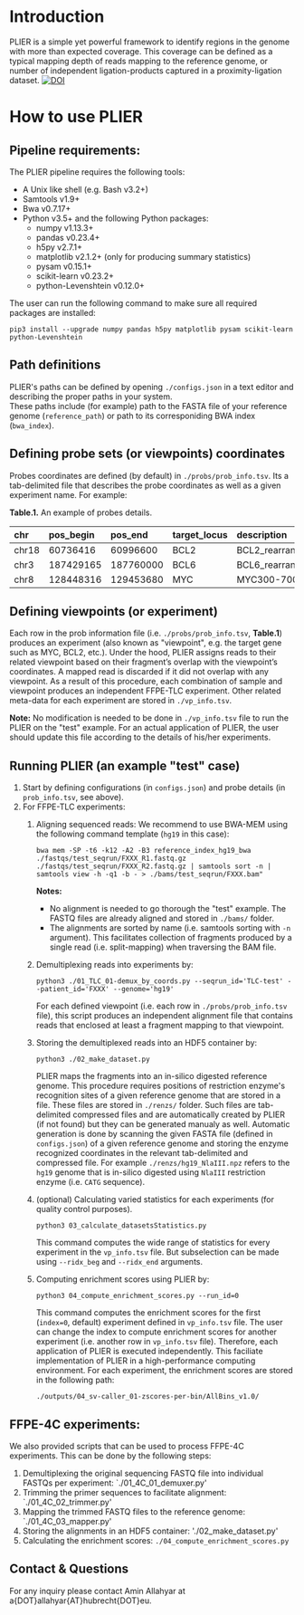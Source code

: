 # Introduction
PLIER is a simple yet powerful framework to identify regions in the genome with more than expected coverage. This coverage can be defined as a typical mapping depth of reads mapping to the reference genome, or number of independent ligation-products captured in a proximity-ligation dataset.
[![DOI](https://zenodo.org/badge/300543907.svg)](https://zenodo.org/badge/latestdoi/300543907)


# How to use PLIER

## Pipeline requirements:
The PLIER pipeline requires the following tools:
- A Unix like shell (e.g. Bash v3.2+)
- Samtools v1.9+
- Bwa v0.7.17+
- Python v3.5+ and the following Python packages:
    - numpy v1.13.3+
    - pandas v0.23.4+
    - h5py v2.7.1+
    - matplotlib v2.1.2+ (only for producing summary statistics)
    - pysam v0.15.1+
    - scikit-learn v0.23.2+
    - python-Levenshtein v0.12.0+

The user can run the following command to make sure all required packages are installed:
```
pip3 install --upgrade numpy pandas h5py matplotlib pysam scikit-learn python-Levenshtein
```

## Path definitions
PLIER's paths can be defined by opening `./configs.json` in a text editor and describing the proper paths in your system.  
These paths include (for example) path to the FASTA file of your reference genome (`reference_path`) or path to its
corresponiding BWA index (`bwa_index`).

## Defining probe sets (or viewpoints) coordinates
Probes coordinates are defined (by default) in `./probs/prob_info.tsv`. Its a tab-delimited file that
describes the probe coordinates as well as a given experiment name. For example:

**Table.1.** An example of probes details.

|chr|pos_begin|pos_end|target_locus|description|
|:---|:---|:---|:---|:---|
|chr18|60736416|60996600|BCL2|BCL2_rearrangement|
|chr3|187429165|187760000|BCL6|BCL6_rearrangement|
|chr8|128448316|129453680|MYC|MYC300-700kb|

## Defining viewpoints (or experiment)
Each row in the prob information file (i.e. `./probs/prob_info.tsv`, **Table.1**) produces an experiment 
(also known as "viewpoint", e.g. the target gene such as MYC, BCL2, etc.). Under the hood, PLIER
assigns reads to their related viewpoint based on 
their fragment’s overlap with the viewpoint’s coordinates. A mapped read is discarded if it did not overlap with 
any viewpoint. As a result of this procedure, each combination of sample and viewpoint produces an independent 
FFPE-TLC experiment. Other related meta-data for each experiment are stored in `./vp_info.tsv`. 

**Note:** No modification is needed to be done in `./vp_info.tsv` file to run the PLIER on the "test" example. For an
actual application of PLIER, the user should update this file according to the details of his/her experiments. 

## Running PLIER (an example "test" case)
1. Start by defining configurations (in `configs.json`) and probe details (in `prob_info.tsv`, see above).
2. For FFPE-TLC experiments:
   1. Aligning sequenced reads: We recommend to use BWA-MEM using the following command template (`hg19` in this case):
      ```
      bwa mem -SP -t6 -k12 -A2 -B3 reference_index_hg19_bwa ./fastqs/test_seqrun/FXXX_R1.fastq.gz ./fastqs/test_seqrun/FXXX_R2.fastq.gz | samtools sort -n | samtools view -h -q1 -b - > ./bams/test_seqrun/FXXX.bam"
      ```
      **Notes:** 
         - No alignment is needed to go thorough the "test" example. The FASTQ files are already aligned and stored in
         `./bams/` folder.
         - The alignments are sorted by name (i.e. samtools sorting with `-n` argument). This facilitates
         collection of fragments produced by a single read (i.e. split-mapping) when traversing the BAM file.
   
   2. Demultiplexing reads into experiments by: 
      ```
      python3 ./01_TLC_01-demux_by_coords.py --seqrun_id='TLC-test' --patient_id='FXXX' --genome='hg19'
      ```
      For each defined viewpoint (i.e. each row in `./probs/prob_info.tsv` file), this script produces an independent 
      alignment file that contains reads that enclosed at least a fragment mapping to that viewpoint.
      
   3. Storing the demultiplexed reads into an HDF5 container by:
      ```
      python3 ./02_make_dataset.py
      ```
      PLIER maps the fragments into an in-silico digested reference genome. This procedure requires positions of restriction enzyme's
      recognition sites of a given reference genome that are stored in a file. These files are stored in `./renzs/` folder. 
      Such files are tab-delimited compressed files and are automatically created by PLIER (if not found) but they can be 
      generated manualy as well. Automatic generation is done by scanning the given FASTA file (defined in `configs.json`) 
      of a given reference genome and storing the enzyme recognized coordinates in the relevant tab-delimited and compressed file. 
      For example `./renzs/hg19_NlaIII.npz` refers to the `hg19` genome that is in-silico digested using `NlaIII` restriction 
      enzyme (i.e. `CATG` sequence).
   
   4. (optional) Calculating varied statistics for each experiments (for quality control purposes).
      ```
      python3 03_calculate_datasetsStatistics.py
      ```
      This command computes the wide range of statistics for every experiment in the `vp_info.tsv` file. But subselection can be made using
      `--ridx_beg` and `--ridx_end` arguments.
   
   5. Computing enrichment scores using PLIER by: 
      ```
      python3 04_compute_enrichment_scores.py --run_id=0
      ```
      This command computes the enrichment scores for the first (`index=0`, default) experiment defined in `vp_info.tsv` file. The
      user can change the index to compute enrichment scores for another experiment (i.e. another row in `vp_info.tsv` file). 
      Therefore, each application of PLIER is executed independently. This faciliate implementation of PLIER in a high-performance computing environment.
      For each experiment, the enrichment scores are stored in the following path: 
      ```
      ./outputs/04_sv-caller_01-zscores-per-bin/AllBins_v1.0/ 
      ```

## FFPE-4C experiments:
We also provided scripts that can be used to process FFPE-4C experiments. This can be done by the following steps: 
   1. Demultiplexing the original sequencing FASTQ file into individual FASTQs per experiment: `./01_4C_01_demuxer.py'
   2. Trimming the primer sequences to facilitate alignment: `./01_4C_02_trimmer.py'
   3. Mapping the trimmed FASTQ files to the reference genome: `./01_4C_03_mapper.py'
   4. Storing the alignments in an HDF5 container: './02_make_dataset.py'
   5. Calculating the enrichment scores: `./04_compute_enrichment_scores.py`


## Contact & Questions
For any inquiry please contact Amin Allahyar at a{DOT}allahyar{AT}hubrecht{DOT}eu.


